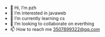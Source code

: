- 👋 Hi, I’m pzh
- 👀 I’m interested in javaweb
- 🌱 I’m currently learning cs
- 💞️ I’m looking to collaborate on everthing
- 📫 How to reach me 3507899322@qq.com

<!---
Remlemlberj/Remlemlberj is a ✨ special ✨ repository because its `README.md` (this file) appears on your GitHub profile.
You can click the Preview link to take a look at your changes.
--->
